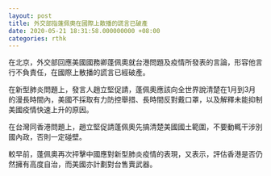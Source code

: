 ```yaml
---
layout: post
title: 外交部指蓬佩奧在國際上散播的謊言已破產
date: 2020-05-21 18:31:58.000000000 +08:00
categories: rthk
---
```


在北京，外交部回應美國國務卿蓬佩奧就台港問題及疫情所發表的言論，形容他言行不負責任，在國際上散播的謊言已經破產。

在新型肺炎問題上，發言人趙立堅促請，蓬佩奧應該向全世界說清楚在1月到3月的漫長時間內，美國不採取有力防控舉措、長時間反對戴口罩，以及解釋未能抑制美國疫情快速上升的原因。

在台灣同香港問題上，趙立堅促請蓬佩奧先搞清楚美國國土範圍，不要動輒干涉別國內政，否則一定碰壁。　

較早前，蓬佩奧再次抨擊中國應對新型肺炎疫情的表現，又表示，評估香港是否仍然擁有高度自治，而美國亦計劃對台售賣武器。　
